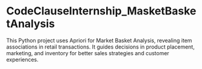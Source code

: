 # CodeClauseInternship_MasketBasketAnalysis
This Python project uses Apriori for Market Basket Analysis, revealing item associations in retail transactions. It guides decisions in product placement, marketing, and inventory for better sales strategies and customer experiences.

